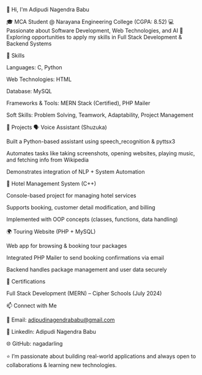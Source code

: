 👋 Hi, I'm Adipudi Nagendra Babu

🎓 MCA Student @ Narayana Engineering College (CGPA: 8.52)
💻 Passionate about Software Development, Web Technologies, and AI
🚀 Exploring opportunities to apply my skills in Full Stack Development & Backend Systems

🔧 Skills

Languages: C, Python

Web Technologies: HTML

Database: MySQL

Frameworks & Tools: MERN Stack (Certified), PHP Mailer

Soft Skills: Problem Solving, Teamwork, Adaptability, Project Management

📂 Projects
🗣️ Voice Assistant (Shuzuka)

Built a Python-based assistant using speech_recognition & pyttsx3

Automates tasks like taking screenshots, opening websites, playing music, and fetching info from Wikipedia

Demonstrates integration of NLP + System Automation

🏨 Hotel Management System (C++)

Console-based project for managing hotel services

Supports booking, customer detail modification, and billing

Implemented with OOP concepts (classes, functions, data handling)

🌍 Touring Website (PHP + MySQL)

Web app for browsing & booking tour packages

Integrated PHP Mailer to send booking confirmations via email

Backend handles package management and user data securely

📜 Certifications

Full Stack Development (MERN) – Cipher Schools (July 2024)

📫 Connect with Me

📧 Email: adipudinagendrababu@gmail.com

💼 LinkedIn: Adipudi Nagendra Babu

🌐 GitHub: nagadarling

⭐ I’m passionate about building real-world applications and always open to collaborations & learning new technologies.
